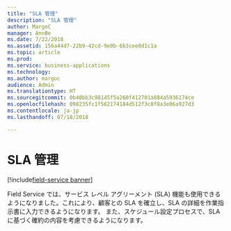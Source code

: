 ```yaml
---
title: "SLA 管理"
description: "SLA 管理"
author: MargoC
manager: AnnBe
ms.date: 7/22/2018
ms.assetid: 156a44d7-22b9-42cd-9e0b-6b3cee0d1c1a
ms.topic: article
ms.prod: 
ms.service: business-applications
ms.technology: 
ms.author: margoc
audience: Admin
ms.translationtype: HT
ms.sourcegitcommit: 0b40bb3c98145f5a260f412701a884a5936174ce
ms.openlocfilehash: 098235fc1f562174184d512f3c8f8a3e06a927d3
ms.contentlocale: ja-jp
ms.lasthandoff: 07/18/2018

---
```

#  <a name="sla-management"></a>SLA 管理

[!include[field-service banner](../../includes/field-service.md)]




Field Service では、サービス レベル アグリーメント (SLA) 機能も使用できるようになりました。これにより、顧客との SLA を確立し、SLA の詳細を作業指示書に入力できるようになります。 また、スケジュール設定プロセスで、SLA に基づく確約の内容を考慮できるようになります。


